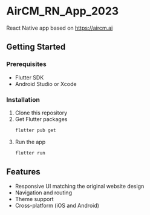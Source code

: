 # AirCM_RN_App_2023

React Native app based on https://aircm.ai


## Getting Started

### Prerequisites
- Flutter SDK
- Android Studio or Xcode

### Installation

1. Clone this repository
2. Get Flutter packages
   ```bash
   flutter pub get
   ```
3. Run the app
   ```bash
   flutter run
   ```


## Features

- Responsive UI matching the original website design
- Navigation and routing
- Theme support
- Cross-platform (iOS and Android)
